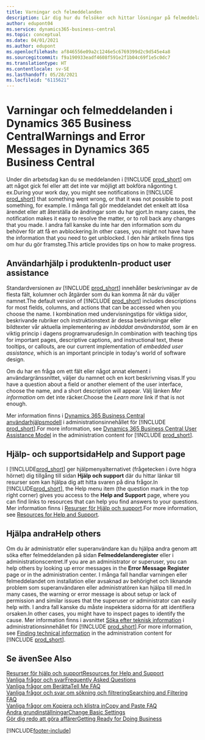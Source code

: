 ```yaml
---
title: Varningar och felmeddelanden
description: Lär dig hur du felsöker och hittar lösningar på felmeddelanden när du arbetar i Business Central.
author: edupont04
ms.service: dynamics365-business-central
ms.topic: conceptual
ms.date: 04/01/2021
ms.author: edupont
ms.openlocfilehash: af846556e09a2c1246e5c6769399d2c9d545e4a8
ms.sourcegitcommit: f9a190933eadf4608f591e2f1b04c69f1e5c0dc7
ms.translationtype: HT
ms.contentlocale: sv-SE
ms.lasthandoff: 05/28/2021
ms.locfileid: "6115621"
---
```

# <a name="warnings-and-error-messages-in-dynamics-365-business-central"></a><span data-ttu-id="5ad65-103">Varningar och felmeddelanden i Dynamics 365 Business Central</span><span class="sxs-lookup"><span data-stu-id="5ad65-103">Warnings and Error Messages in Dynamics 365 Business Central</span></span>

<span data-ttu-id="5ad65-104">Under din arbetsdag kan du se meddelanden i [!INCLUDE [prod_short](includes/prod_short.md)] om att något gick fel eller att det inte var möjligt att bokföra någonting t. ex.</span><span class="sxs-lookup"><span data-stu-id="5ad65-104">During your work day, you might see notifications in [!INCLUDE [prod_short](includes/prod_short.md)] that something went wrong, or that it was not possible to post something, for example.</span></span> <span data-ttu-id="5ad65-105">I många fall gör meddelandet det enkelt att lösa ärendet eller att återställa de ändringar som du har gjort.</span><span class="sxs-lookup"><span data-stu-id="5ad65-105">In many cases, the notification makes it easy to resolve the matter, or to roll back any changes that you made.</span></span> <span data-ttu-id="5ad65-106">I andra fall kanske du inte har den information som du behöver för att få en avblockering.</span><span class="sxs-lookup"><span data-stu-id="5ad65-106">In other cases, you might not have have the information that you need to get unblocked.</span></span> <span data-ttu-id="5ad65-107">I den här artikeln finns tips om hur du gör framsteg.</span><span class="sxs-lookup"><span data-stu-id="5ad65-107">This article provides tips on how to make progress.</span></span>  

## <a name="in-product-user-assistance"></a><span data-ttu-id="5ad65-108">Användarhjälp i produkten</span><span class="sxs-lookup"><span data-stu-id="5ad65-108">In-product user assistance</span></span>

<span data-ttu-id="5ad65-109">Standardversionen av [!INCLUDE [prod_short](includes/prod_short.md)] innehåller beskrivningar av de flesta fält, kolumner och åtgärder som du kan komma åt när du väljer namnet.</span><span class="sxs-lookup"><span data-stu-id="5ad65-109">The default version of [!INCLUDE [prod_short](includes/prod_short.md)] includes descriptions for most fields, columns, and actions that can be accessed when you choose the name.</span></span> <span data-ttu-id="5ad65-110">I kombination med undervisningstips för viktiga sidor, beskrivande rubriker och instruktionstext är dessa beskrivningar eller bildtexter vår aktuella implementering av *inbäddat användarstöd*, som är en viktig princip i dagens programvarudesign.</span><span class="sxs-lookup"><span data-stu-id="5ad65-110">In combination with teaching tips for important pages, descriptive captions, and instructional text, these tooltips, or callouts, are our current implementation of *embedded user assistance*, which is an important principle in today's world of software design.</span></span>  

<span data-ttu-id="5ad65-111">Om du har en fråga om ett fält eller något annat element i användargränssnittet, väljer du namnet och en kort beskrivning visas.</span><span class="sxs-lookup"><span data-stu-id="5ad65-111">If you have a question about a field or another element of the user interface, choose the name, and a short description will appear.</span></span> <span data-ttu-id="5ad65-112">Välj länken *Mer information* om det inte räcker.</span><span class="sxs-lookup"><span data-stu-id="5ad65-112">Choose the *Learn more* link if that is not enough.</span></span>  

<span data-ttu-id="5ad65-113">Mer information finns i [Dynamics 365 Business Central användarhjälpsmodell](/dynamics365/business-central/dev-itpro/user-assistance) i administrationsinnehållet för [!INCLUDE [prod_short](includes/prod_short.md)].</span><span class="sxs-lookup"><span data-stu-id="5ad65-113">For more information, see [Dynamics 365 Business Central User Assistance Model](/dynamics365/business-central/dev-itpro/user-assistance) in the administration content for [!INCLUDE [prod_short](includes/prod_short.md)].</span></span>  

## <a name="help-and-support-page"></a><span data-ttu-id="5ad65-114">Hjälp- och supportsida</span><span class="sxs-lookup"><span data-stu-id="5ad65-114">Help and Support page</span></span>

<span data-ttu-id="5ad65-115">I [!INCLUDE[prod_short](includes/prod_short.md)] ger hjälpmenyalternativet (frågetecken i övre högra hörnet) dig tillgång till sidan **Hjälp och support** där du hittar länkar till resurser som kan hjälpa dig att hitta svaren på dina frågor.</span><span class="sxs-lookup"><span data-stu-id="5ad65-115">In [!INCLUDE[prod_short](includes/prod_short.md)], the Help menu item (the question mark in the top right corner) gives you access to the **Help and Support** page, where you can find links to resources that can help you find answers to your questions.</span></span> <span data-ttu-id="5ad65-116">Mer information finns i [Resurser för Hjälp och support](product-help-and-support.md).</span><span class="sxs-lookup"><span data-stu-id="5ad65-116">For more information, see [Resources for Help and Support](product-help-and-support.md).</span></span>  

## <a name="help-others"></a><span data-ttu-id="5ad65-117">Hjälpa andra</span><span class="sxs-lookup"><span data-stu-id="5ad65-117">Help others</span></span>

<span data-ttu-id="5ad65-118">Om du är administratör eller superanvändare kan du hjälpa andra genom att söka efter felmeddelanden på sidan **Felmeddelanderegister** eller i administrationscentret.</span><span class="sxs-lookup"><span data-stu-id="5ad65-118">If you are an administrator or superuser, you can help others by looking up error messages in the **Error Message Register** page or in the administration center.</span></span> <span data-ttu-id="5ad65-119">I många fall handlar varningen eller felmeddelandet om installation eller avsaknad av behörighet och liknande problem som superanvändaren eller administratören kan hjälpa till med.</span><span class="sxs-lookup"><span data-stu-id="5ad65-119">In many cases, the warning or error message is about setup or lack of permission and similar issues that the superuser or administrator can easily help with.</span></span> <span data-ttu-id="5ad65-120">I andra fall kanske du måste inspektera sidorna för att identifiera orsaken.</span><span class="sxs-lookup"><span data-stu-id="5ad65-120">In other cases, you might have to inspect pages to identify the cause.</span></span> <span data-ttu-id="5ad65-121">Mer information finns i avsnittet [Söka efter teknisk information](/dynamics365/business-central/dev-itpro/administration/manage-technical-support#finding-technical-information) i administrationsinnehållet för [!INCLUDE [prod_short](includes/prod_short.md)].</span><span class="sxs-lookup"><span data-stu-id="5ad65-121">For more information, see [Finding technical information](/dynamics365/business-central/dev-itpro/administration/manage-technical-support#finding-technical-information) in the administration content for [!INCLUDE [prod_short](includes/prod_short.md)].</span></span>  

## <a name="see-also"></a><span data-ttu-id="5ad65-122">Se även</span><span class="sxs-lookup"><span data-stu-id="5ad65-122">See Also</span></span>

[<span data-ttu-id="5ad65-123">Resurser för hjälp och support</span><span class="sxs-lookup"><span data-stu-id="5ad65-123">Resources for Help and Support</span></span>](product-help-and-support.md)  
[<span data-ttu-id="5ad65-124">Vanliga frågor och svar</span><span class="sxs-lookup"><span data-stu-id="5ad65-124">Frequently Asked Questions</span></span>](across-faq.yml)  
[<span data-ttu-id="5ad65-125">Vanliga frågor om Berätta</span><span class="sxs-lookup"><span data-stu-id="5ad65-125">Tell Me FAQ</span></span>](ui-search-faq.md)  
[<span data-ttu-id="5ad65-126">Vanliga frågor och svar om sökning och filtrering</span><span class="sxs-lookup"><span data-stu-id="5ad65-126">Searching and Filtering FAQ</span></span>](ui-search-filter-faq.yml)  
[<span data-ttu-id="5ad65-127">Vanliga frågor om Kopiera och klistra in</span><span class="sxs-lookup"><span data-stu-id="5ad65-127">Copy and Paste FAQ</span></span>](faq-copy-paste.yml)  
[<span data-ttu-id="5ad65-128">Ändra grundinställningar</span><span class="sxs-lookup"><span data-stu-id="5ad65-128">Change Basic Settings</span></span>](ui-change-basic-settings.md)  
[<span data-ttu-id="5ad65-129">Gör dig redo att göra affärer</span><span class="sxs-lookup"><span data-stu-id="5ad65-129">Getting Ready for Doing Business</span></span>](ui-get-ready-business.md)  


[!INCLUDE[footer-include](includes/footer-banner.md)]